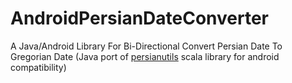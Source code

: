 # AndroidPersianDateConverter
A Java/Android Library For Bi-Directional Convert Persian Date To Gregorian Date (Java port of [persianutils](https://github.com/bahmanm/persianutils) scala library for android compatibility)

